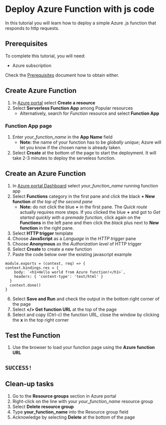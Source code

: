# Deploy Azure Function with js code

In this tutorial you will learn how to deploy a simple Azure .js function that responds to http requests.

## Prerequisites

To complete this tutorial, you will need:

- Azure subscription

Check the [Prerequisites](/docs/prerequisites.md) document how to obtain either.

## Create Azure Function

1. In [Azure portal](https://portal.azure.com) select **Create a resource**
2. Select **Serverless Function App** among Popular resources
    - Alternatively, search for *Function* resource and select **Function App**

### Function App page

1. Enter *your_function_name* in the **App Name** field
    - **Note:** the name of your function has to be *globally unique*; Azure will let you know if the chosen name is already taken.
2. Select **Create** at the bottom of the page to start the deployment. It will take 2-3 minutes to deploy the serveless function.

## Create an Azure Function

1. In [Azure portal Dashboard](https://portal.azure.com) select *your_function_name* running function app
2. Select **Functions** category in the first pane and click the black **+ New function** *at the top of the second pane*
    -   **Note:** do not click the blue **+** in the first pane. The *Quick route* actually requires more steps. If you clicked the blue **+** and got to *Get started quickly with a premade function*, click again on the **Functions** in the left pane and then click the *black* plus next to **New function** in the right pane.
1. Select **HTTP trigger** template
2. Choose **JavaScript** as a *Language* in the *HTTP trigger* pane
3. Choose **Anonymous** as the *Authorization level* of HTTP trigger
4. Select **Create** to create a new function
5. Paste the code below over the existing javascript example

```
module.exports = (context, req) => {
context.bindings.res = {
    body: `<h1>Hello world from Azure function!</h1>`,
    headers: { 'content-type': 'text/html' }
  }
  context.done()
}
```
6. Select **Save and Run** and check the output in the bottom right corner of the page
7. Select **</> Get function URL** at the top of the page
8. Select and copy (Ctrl-c) the function URL, close the window by clicking the **x** in the top right corner

## Test the Function

1. Use the browser to load your function page using the **Azure function URL**

## `SUCCESS!`

## Clean-up tasks

1. Go to the **Resource groups** section in Azure portal 
2. Right-click on the line with your *your_function_name* resource group
3. Select **Delete resource group**
4. Type **your_function_name** into the Resource group field
5. Acknowledge by selecting **Delete** at the bottom of the page